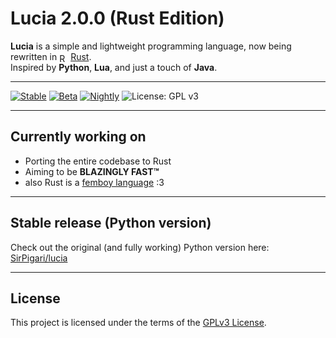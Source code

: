 # Lucia 2.0.0 (Rust Edition)

**Lucia** is a simple and lightweight programming language, now being rewritten in <img src="https://upload.wikimedia.org/wikipedia/commons/0/0f/Original_Ferris.svg" alt="Rust" style="height:1em; vertical-align: text-bottom; position: relative"/> [Rust](https://www.rust-lang.org/).  
Inspired by **Python**, **Lua**, and just a touch of **Java**.

---
[![Stable](https://github.com/SirPigari/lucia-rust/actions/workflows/run-tests-stable.yml/badge.svg)](https://github.com/SirPigari/lucia-rust/actions/workflows/run-tests-stable.yml)
[![Beta](https://github.com/SirPigari/lucia-rust/actions/workflows/run-tests-beta.yml/badge.svg)](https://github.com/SirPigari/lucia-rust/actions/workflows/run-tests-beta.yml)
[![Nightly](https://github.com/SirPigari/lucia-rust/actions/workflows/run-tests-nightly.yml/badge.svg)](https://github.com/SirPigari/lucia-rust/actions/workflows/run-tests-nightly.yml)
![License: GPL v3](https://img.shields.io/badge/License-GPLv3-blue.svg)

---

## Currently working on

- Porting the entire codebase to Rust  
- Aiming to be **BLAZINGLY FAST™**  
- also Rust is a [femboy language](https://www.reddit.com/r/feminineboys/comments/j91rv7/comment/g8gk0fy/?context=3) :3

---

## Stable release (Python version)

Check out the original (and fully working) Python version here:  
[SirPigari/lucia](https://github.com/SirPigari/lucia)

---

## License

This project is licensed under the terms of the [GPLv3 License](LICENSE).
